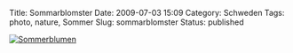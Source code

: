 Title: Sommarblomster
Date: 2009-07-03 15:09
Category: Schweden
Tags: photo, nature, Sommer
Slug: sommarblomster
Status: published

[![Sommerblumen](/pic/sommarblomster_s.jpg "Sommerblumen")](/pic/sommarblomster_l.jpg)

